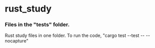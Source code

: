 # rust_study

### Files in the "tests" folder.
Rust study files in one folder.
To run the code, "cargo test --test <your file name> -- --nocapture"
